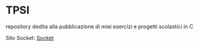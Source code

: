 # TPSI
repository dedita alla pubblicazione di miei esercizi e progetti scolastici in C

Sito Socket:
[Socket](https://grappeggianiccolo.github.io/TPSI/5°F/Bootstrap%20websites/Socket)
